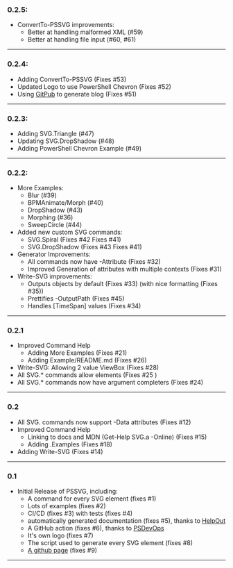 ### 0.2.5:
* ConvertTo-PSSVG improvements:
  * Better at handling malformed XML (#59)
  * Better at handling file input (#60, #61)

---

### 0.2.4:
* Adding ConvertTo-PSSVG (Fixes #53)
* Updated Logo to use PowerShell Chevron (Fixes #52)
* Using [GitPub](https://github.com/StartAutomating/GitPub) to generate blog (Fixes #51)

---

### 0.2.3:
* Adding SVG.Triangle (#47)
* Updating SVG.DropShadow (#48)
* Adding PowerShell Chevron Example (#49)

---

### 0.2.2:
* More Examples:  
  * Blur (#39)
  * BPMAnimate/Morph (#40)
  * DropShadow (#43)
  * Morphing (#36)
  * SweepCircle (#44)
* Added new custom SVG commands:
  * SVG.Spiral (Fixes #42 Fixes #41)
  * SVG.DropShadow (Fixes #43 Fixes #41)
* Generator Improvements:
  * All commands now have -Attribute (Fixes #32)
  * Improved Generation of attributes with multiple contexts (Fixes #31)
* Write-SVG improvements:
  * Outputs objects by default (Fixes #33) (with nice formatting (Fixes #35))
  * Prettifies -OutputPath (Fixes #45)
  * Handles [TimeSpan] values (Fixes #34)

---

### 0.2.1
* Improved Command Help
  * Adding More Examples (Fixes #21)
  * Adding Example/README.md (Fixes #26)
* Write-SVG: Allowing 2 value ViewBox (Fixes #28)
* All SVG.* commands allow elements (Fixes #25 )
* All SVG.* commands now have argument completers (Fixes #24)

---           

### 0.2
* All SVG. commands now support -Data attributes (Fixes #12)
* Improved Command Help
  * Linking to docs and MDN (Get-Help SVG.a -Online) (Fixes #15)
  * Adding .Examples (Fixes #18)  
* Adding Write-SVG (Fixes #14)

---

### 0.1
* Initial Release of PSSVG, including:
  * A command for every SVG element (fixes #1)
  * Lots of examples (fixes #2)
  * CI/CD (fixes #3) with tests (fixes #4)
  * automatically generated documentation (fixes #5), thanks to [HelpOut](https://github.com/StartAutomating/HelpOut)
  * A GitHub action (fixes #6), thanks to [PSDevOps](https://github.com/StartAutomating/PSDevOps)
  * It's own logo (fixes #7)
  * The script used to generate every SVG element (fixes #8)
  * [A github page](https://PSSVG.start-automating.com) (fixes #9)

---
